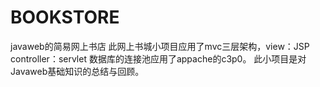 # BOOKSTORE
javaweb的简易网上书店
    此网上书城小项目应用了mvc三层架构，view：JSP controller：servlet 数据库的连接池应用了appache的c3p0。
此小项目是对Javaweb基础知识的总结与回顾。
